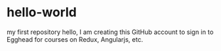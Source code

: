 # hello-world
my first repository
hello, I am creating this GitHub account to sign in to Egghead for courses on Redux, Angularjs, etc.
